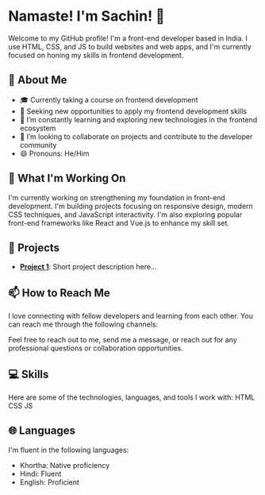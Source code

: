 # Namaste! I'm Sachin!  👋
Welcome to my GitHub profile! I'm a front-end developer based in India. I use HTML, CSS, and JS to build websites and web apps, and I'm currently focused on honing my skills in frontend development.

## 🌟 About Me

- 🎓 Currently taking a course on frontend development
- 💼 Seeking new opportunities to apply my frontend development skills
- 🌱 I’m constantly learning and exploring new technologies in the frontend ecosystem
- 👯 I’m looking to collaborate on projects and contribute to the developer community
- 😄 Pronouns: He/Him

## 🔭 What I'm Working On

I'm currently working on strengthening my foundation in front-end development. I'm building projects focusing on responsive design, modern CSS techniques, and JavaScript interactivity. I'm also exploring popular front-end frameworks like React and Vue.js to enhance my skill set.

## 🚀 Projects

- [**Project 1**](https://github.com/SachinKumarMahato/E-sketch.git): Short project description here...

## 📫 How to Reach Me

I love connecting with fellow developers and learning from each other. You can reach me through the following channels:



Feel free to reach out to me, send me a message, or reach out for any professional questions or collaboration opportunities.


## 💻 Skills

Here are some of the technologies, languages, and tools I work with:
HTML
CSS
JS



## 🌐 Languages

I'm fluent in the following languages:

- Khortha: Native proficiency
- Hindi: Fluent
- English: Proficient


